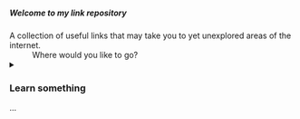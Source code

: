 ##### Welcome to my link repository 

<dl>
  <dt>A collection of useful links that may take you to yet unexplored areas of the internet.</dt>
  <dd>Where would you like to go?</dd>

<details>
  <summary><h3>Learn something</h3> ...</summary>
  <dl>
  <dt><a href="https://www.khanacademy.org/">Khan Academy</a></dt> 
    <dd>Take free courses online. I think they're best known for their educational provisions on mathematics but you can learn a viariety of things</dd>
  <dl>
    <dt><a href="https://www.coinbase.com/earn">Coinbase</a></dt>
      <dd>Learn about cryptocurrency and earn a little for your trouble. Coinbase also serves as an online wallet for cryptocurrency which I think is probably a good idea to have right now.</dd>
   <dl>
    <dt><a href="https://brilliant.org/courses/#popular">Brilliant Courses</a></dt>
      <dd>Excel in mathematics and sciences - that's their slogan, they're a bit like Khan Academy and they're free so that's great.<dd>
     </details>
